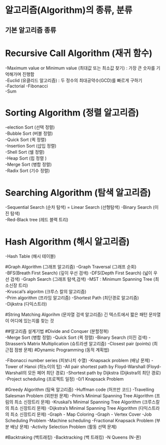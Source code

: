 # 알고리즘(Algorithm)의 종류, 분류
## 기본 알고리즘 종류
# Recursive Call Algorithm (재귀 함수)
-Maximum value or Minimum value (최대값 또는 최소값 찾기) : 가장 큰 숫자를 기억해가며 진행함   
-Euclid (유클리드 알고리즘) : 두 정수의 최대공약수(GCD)를 빠르게 구하기   
-Factorial 
-Fibonacci   
-Sum   

# Sorting Algorithm (정렬 알고리즘) 
-election Sort (선택 정렬)   
-Bubble Sort (버블 정렬)   
-Quick Sort (퀵 정렬)   
-Insertion Sort (삽입 정렬)   
-Shell Sort (쉘 정렬)   
-Heap Sort (힙 정렬 )   
-Merge Sort (병합 정렬)   
-Radix Sort (기수 정렬)   

# Searching Algorithm (탐색 알고리즘)
-Sequential Search (순차 탐색) = Linear Search (선형탐색)
-Binary Search (이진 탐색)   
-Red-Black tree (레드 블랙 트리)   

# Hash Algorithm (해시 알고리즘)   
-Hash Table (해시 테이블)   

#Graph Algorithm (그래프 알고리즘)
-Graph Traversal (그래프 순회)   
 -BFS(Breath First Search) (깊이 우선 검색)
 -DFS(Depth First Search) (넓이 우선 검색)
-Graph Search (그래프 탐색,검색)
-MST : Minimum Spanning Tree (최소신장 트리)  
 -Kruscal’s algoritm (크루스 칼의 알고리즘)   
 -Prim algorithm (프라임 알고리즘) 
-Shortest Path (최단경로 알고리즘)   
 -Dijkstra (다익스트라)
 
#String Matching Algorihm (문자열 검색 알고리즘)
긴 텍스트에서 짧은 패턴 문자열이 어디에 있는지를 찾는 것

##알고리즘 설계기법
#Divide and Conquer (분할정복)   
-Merge Sort (병합 정렬)
-Quick Sort (퀵 정렬)
-Binary Search (이진 검색)
-Strassen’s Matrix Multiplication (슈트라센 알고리즘)
-Closest pair (points) (최근접 점쌍 문제)
#Dynamic Programming (동적 계획법)

-Fibonacci number series (피보나치 수열)
-Knapsack problem (배낭 문제)
-Tower of Hanoi (하노이의 탑)
-All pair shortest path by Floyd-Warshall (Floyd-Warshall의 모든 페어 최단 경로)
-Shortest path by Dijkstra (Dijkstra의 최단 경로)
-Project scheduling (프로젝트 일정)
-0/1 Knapsack Problem

#Greedy Algorithm (탐욕 알고리즘)
-Huffman code (허프만 코드)
-Travelling Salesman Problem (외판원 문제)
-Prim’s Minimal Spanning Tree Algorithm (프림의 최소 신장트리 문제)
-Kruskal’s Minimal Spanning Tree Algorithm (크루스칼의 최소 신장트리 문제)
-Dijkstra’s Minimal Spanning Tree Algorithm (다익스트라의 최소 신장트리 문제)
-Graph - Map Coloring
-Graph - Vertex Cover
-Job Scheduling Problem
-Machine scheduling
-Fractional Knapsack Problem (부분 배낭 문제)
-Activity Selection Problem (활동 선택 문제)

#Backtraking (백트래킹)
-Backtracking (백 트래킹)
-N Queens (N-퀸)
